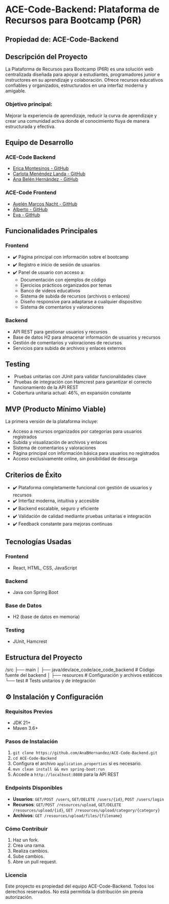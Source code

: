 # ACE-Code-Backend: Plataforma de Recursos para Bootcamp (P6R)

## Propiedad de: ACE-Code-Backend

## Descripción del Proyecto

La Plataforma de Recursos para Bootcamp (P6R) es una solución web centralizada diseñada para apoyar a estudiantes, programadores junior e instructores en su aprendizaje y colaboración. Ofrece recursos educativos confiables y organizados, estructurados en una interfaz moderna y amigable.

### Objetivo principal:

Mejorar la experiencia de aprendizaje, reducir la curva de aprendizaje y crear una comunidad activa donde el conocimiento fluya de manera estructurada y efectiva.

## Equipo de Desarrollo

### ACE-Code Backend

* [Erica Montesinos - GitHub](https://github.com/erikamc99)
* [Carlota Menéndez Landa - GitHub](https://github.com/Carlotaml21)
* [Ana Belén Hernández - GitHub](https://github.com/AnaBHernandez)

### ACE-Code Frontend

* [Ayelén Marcos Nacht - GitHub](https://github.com/Ayuik)
* [Alberto - GitHub](https://github.com/Algama17)
* [Eva - GitHub](https://github.com/Emagmunioz)

## Funcionalidades Principales

### Frontend

* ✔️ Página principal con información sobre el bootcamp
* ✔️ Registro e inicio de sesión de usuarios
* ✔️ Panel de usuario con acceso a:
    * Documentación con ejemplos de código
    * Ejercicios prácticos organizados por temas
    * Banco de videos educativos
    * Sistema de subida de recursos (archivos o enlaces)
    * Diseño responsive para adaptarse a cualquier dispositivo
    * Sistema de comentarios y valoraciones

### Backend

* API REST para gestionar usuarios y recursos
* Base de datos H2 para almacenar información de usuarios y recursos
* Gestión de comentarios y valoraciones de recursos
* Servicios para subida de archivos y enlaces externos

## Testing

* ️ Pruebas unitarias con JUnit para validar funcionalidades clave
* ️ Pruebas de integración con Hamcrest para garantizar el correcto funcionamiento de la API REST
* Cobertura unitaria actual: 46%, en expansión constante

## MVP (Producto Mínimo Viable)

La primera versión de la plataforma incluye:

* Acceso a recursos organizados por categorías para usuarios registrados
* Subida y visualización de archivos y enlaces
* Sistema de comentarios y valoraciones
* Página principal con información básica para usuarios no registrados
* Acceso exclusivamente online, sin posibilidad de descarga

## Criterios de Éxito

* ✔️ Plataforma completamente funcional con gestión de usuarios y recursos
* ✔️ Interfaz moderna, intuitiva y accesible
* ✔️ Backend escalable, seguro y eficiente
* ✔️ Validación de calidad mediante pruebas unitarias e integración
* ✔️ Feedback constante para mejoras continuas

## Tecnologías Usadas

### Frontend

* React, HTML, CSS, JavaScript

### Backend

* Java con Spring Boot

### Base de Datos

* H2 (base de datos en memoria)

### Testing

* JUnit, Hamcrest

## Estructura del Proyecto

/src
├── main
│   ├── java/dev/ace_code/ace_code_backend # Código fuente del backend
│   ├── resources # Configuración y archivos estáticos
└── test # Tests unitarios y de integración


## ⚙️ Instalación y Configuración

### Requisitos Previos

* JDK 21+
* Maven 3.6+

### Pasos de Instalación

1.  `git clone https://github.com/AnaBHernandez/ACE-Code-Backend.git`
2.  `cd ACE-Code-Backend`
3.  Configura el archivo `application.properties` si es necesario.
4.  `mvn clean install && mvn spring-boot:run`
5.  Accede a `http://localhost:8080` para la API REST

### Endpoints Disponibles

- **Usuarios**: `GET/POST /users`, `GET/DELETE /users/{id}`, `POST /users/login`
- **Recursos**: `GET/POST /resources/upload`, `GET/DELETE /resources/upload/{id}`, `GET /resources/upload/category/{category}`
- **Archivos**: `GET /resources/upload/files/{filename}`

### Cómo Contribuir

1.  Haz un fork.
2.  Crea una rama.
3.  Realiza cambios.
4.  Sube cambios.
5.  Abre un pull request.

### Licencia

Este proyecto es propiedad del equipo ACE-Code-Backend. Todos los derechos reservados. No está permitida la distribución sin previa autorización.
